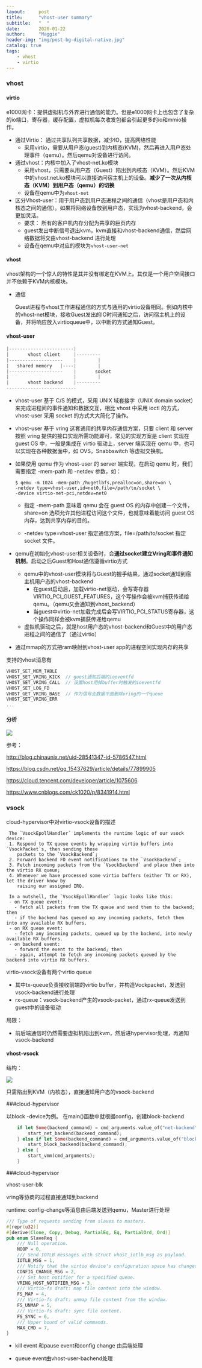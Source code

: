 ```yaml
---
layout:     post
title:      "vhost-user summary"
subtitle:   "  "
date:       2020-01-22
author:     "Maggie"
header-img: "img/post-bg-digital-native.jpg"
catalog: true
tags:
    - vhost
    - virtio
---
```




### vhost

#### virtio
e1000网卡：提供虚拟机与外界进行通信的能力。但是e1000网卡上也包含了复杂的io端口，寄存器，缓存配置，虚拟机每次收发包都会引起更多的io和mmio操作。

* 通过Virtio： 通过共享队列共享数据，减少IO，提高网络性能
	* 采用virtio，需要从用户态(guest)到内核态(KVM)，然后再进入用户态处理事件（qemu）。然后qemu对设备进行访问。
* 通过vhost：内核中加入了vhost-net.ko模块
	* 采用vhost，只需要从用户态（Guest）陷出到内核态（KVM）。然后KVM中的vhost.net.ko模块可以直接访问宿主机上的设备。**减少了一次从内核态（KVM）到用户态（qemu）的切换**
	* 设备在qemu中为`vhost-net`
* 区分Vhost-user：用于用户态到用户态进程之间的通信（vhost是用户态和内核态之间的通信）。如果将网络设备放到用户态，实现为vhost-backend，会更加灵活。
	* 要求： 所有的客户机内存分配为共享的巨页内存
	* guest发出中断信号退出kvm，kvm直接和vhost-backend通信，然后网络数据将交由vhost-backend 进行处理
	* 设备在qemu中对应的模块为`vhost-user-net`



#### vhost

vhost架构的一个惊人的特性是其并没有绑定在KVM上。其仅是一个用户空间接口并不依赖于KVM内核模块。

* 通信

  Guest进程与vhost工作进程通信的方式与通用的virtio设备相同。例如内核中的vhost-net模块，接收Guest发出的IO时间通知之后，访问宿主机上的设备，并将响应放入virtioqueue中，以中断的方式通知Guest。



#### vhost-user

```powershell
|------------------------|
|       vhost client	 |---------
|--------------------	 |		  |
|	shared memory	|----|		  |
|-------------------- 	 |		 socket
|						 |		  |
|		vhost backend    |---------
--------------------------
```



* vhost-user 基于 C/S 的模式，采用 UNIX 域套接字（UNIX domain socket）来完成进程间的事件通知和数据交互，相比 vhost 中采用 ioctl 的方式，vhost-user 采用 socket 的方式大大简化了操作。

* vhost-user 基于 vring 这套通用的共享内存通信方案，只要 client 和 server 按照 vring 提供的接口实现所需功能即可，常见的实现方案是 client 实现在 guest OS 中，一般是集成在 virtio 驱动上，server 端实现在 qemu 中，也可以实现在各种数据面中，如 OVS，Snabbswitch 等虚拟交换机。

* 如果使用 qemu 作为 vhost-user 的 server 端实现，在启动 qemu 时，我们需要指定 -mem-path 和 -netdev 参数，如：

  ```shell
  $ qemu -m 1024 -mem-path /hugetlbfs,prealloc=on,share=on \
  -netdev type=vhost-user,id=net0,file=/path/to/socket \
  -device virtio-net-pci,netdev=net0
  ```

  * 指定 -mem-path 意味着 qemu 会在 guest OS 的内存中创建一个文件，share=on 选项允许其他进程访问这个文件，也就意味着能访问 guest OS 内存，达到共享内存的目的。

  * -netdev type=vhost-user 指定通信方案，file=/path/to/socket 指定 socket 文件。

* qemu在初始化vhost-user相关设备时，会**通过socket建立Vring和事件通知机制**。启动之后Guest和Host通信遵循virtio方式
  * qemu中的vhost-user模块将与Guest的握手结果，通过socket通知到宿主机用户态的vhost-backend
    * 在guest启动后，加载virtio-net驱动，会写寄存器VIRTIO_PCI_GUEST_FEATURES，这个写操作会被kvm捕获传递给qemu。（qemu又会通知到vhost_backend）
    *  当guest中virtio-net加载完成后会写VIRTIO_PCI_STATUS寄存器，这个操作同样会被kvm捕获传递给qemu
  * 虚拟机驱动之后，就是host用户态的vhost-backend和Guest中的用户态进程之间的通信了（通过virtio）

* 通过mmap的方式把ram映射到vhost-user app的进程空间实现内存的共享





支持的vhost消息有

```rust
VHOST_SET_MEM_TABLE
VHOST_SET_VRING_KICK  // guest通知后端的ioeventfd
VHOST_SET_VRING_CALL  // 设置host用掉buffer时触发的ioeventfd
VHOST_SET_LOG_FD
VHOST_GET_VRING_BASE  // 作为信号去数据平面删除vring的一个queue
VHOST_SET_VRING_ERR
...
```



#### 分析

![](/img/in-post/post-vhost-user.bmp)





参考：

http://blog.chinaunix.net/uid-28541347-id-5786547.html

https://blog.csdn.net/qq_15437629/article/details/77899905

https://cloud.tencent.com/developer/article/1075606

https://www.cnblogs.com/ck1020/p/8341914.html





### vsock

cloud-hypervisor中对virtio-vsock设备的描述



```
 The `VsockEpollHandler` implements the runtime logic of our vsock device:
 1. Respond to TX queue events by wrapping virtio buffers into `VsockPacket`s, then sending those
    packets to the `VsockBackend`;
 2. Forward backend FD event notifications to the `VsockBackend`;
 3. Fetch incoming packets from the `VsockBackend` and place them into the virtio RX queue;
 4. Whenever we have processed some virtio buffers (either TX or RX), let the driver know by
    raising our assigned IRQ.

 In a nutshell, the `VsockEpollHandler` logic looks like this:
 - on TX queue event:
   - fetch all packets from the TX queue and send them to the backend; then
   - if the backend has queued up any incoming packets, fetch them into any available RX buffers.
 - on RX queue event:
   - fetch any incoming packets, queued up by the backend, into newly available RX buffers.
 - on backend event:
   - forward the event to the backend; then
   - again, attempt to fetch any incoming packets queued by the backend into virtio RX buffers.

```



virtio-vsock设备有两个virtio queue

* 其中tx-queue负责接收前端的virtio buffer，并构造Vockpacket，发送到vsock-backend进行处理
* rx-queue：vsock-backend产生的vsock-packet，通过rx-queue发送到guest中的设备驱动

局限：

* 前后端通信时仍然需要虚拟机陷出到kvm，然后进hypervisor处理，再通知vsock-backend







#### vhost-vsock

结构：

![](../img/in-post/post-vhost-vsock.bmp)

只需陷出到KVM（内核态），直接通知用户态的vsock-backend







###cloud-hypervisor

以block -device为例。 在main()函数中就根据config，创建block-backend

```rust
    if let Some(backend_command) = cmd_arguments.value_of("net-backend") {
        start_net_backend(backend_command);
    } else if let Some(backend_command) = cmd_arguments.value_of("block-backend") {
        start_block_backend(backend_command);
    } else {
        start_vmm(cmd_arguments);
    }
```







###cloud-hypervisor

vhost-user-blk

vring等协商的过程直接通知到backend

runtime: config-change等消息由后端发送到qemu，Master进行处理

```rust
/// Type of requests sending from slaves to masters.
#[repr(u32)]
#[derive(Clone, Copy, Debug, PartialEq, Eq, PartialOrd, Ord)]
pub enum SlaveReq {
    /// Null operation.
    NOOP = 0,
    /// Send IOTLB messages with struct vhost_iotlb_msg as payload.
    IOTLB_MSG = 1,
    /// Notify that the virtio device's configuration space has changed.
    CONFIG_CHANGE_MSG = 2,
    /// Set host notifier for a specified queue.
    VRING_HOST_NOTIFIER_MSG = 3,
    /// Virtio-fs draft: map file content into the window.
    FS_MAP = 4,
    /// Virtio-fs draft: unmap file content from the window.
    FS_UNMAP = 5,
    /// Virtio-fs draft: sync file content.
    FS_SYNC = 6,
    /// Upper bound of valid commands.
    MAX_CMD = 7,
}
```

* kill event 和pause  event和config change 由后端处理

* queue event由vhost-user-bachend处理


































